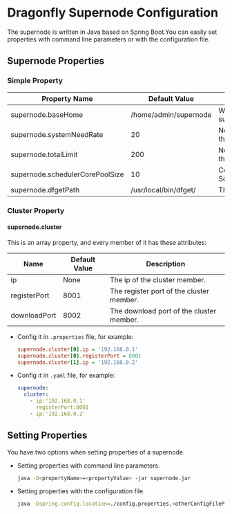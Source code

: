 # Dragonfly Supernode Configuration

The supernode is written in Java based on Spring Boot.You can easily set properties with command line parameters or with the configuration file.

## Supernode Properties

### Simple Property

Property Name | Default Value | Description
---|---|---
supernode.baseHome | /home/admin/supernode | Working directory of the supernode
supernode.systemNeedRate | 20 | Network rate reserved for the system (Unit:MB/s)
supernode.totalLimit | 200 | Network rate reserved for the supernode (Unit:MB/s)
supernode.schedulerCorePoolSize | 10 | Core pool size of ScheduledExecutorService
supernode.dfgetPath | /usr/local/bin/dfget/ | The `dfget` path

### Cluster Property

#### supernode.cluster

This is an array property, and every member of it has these attributes:

Name | Default Value | Description
---- | ------------- | -----------
ip   | None          | The ip of the cluster member.
registerPort | 8001  | The register port of the cluster member.
downloadPort | 8002  | The download port of the cluster member.

- Config it in `.properties` file, for example:

    ```ini
    supernode.cluster[0].ip = '192.168.0.1'
    supernode.cluster[0].registerPort = 8001
    supernode.cluster[1].ip = '192.168.0.2'
    ```

- Config it in `.yaml` file, for example:

    ```yaml
    supernode:
      cluster:
        - ip:'192.168.0.1'
          registerPort:8001
        - ip:'192.168.0.2'
    ```

## Setting Properties

You have two options when setting properties of a supernode.

- Setting properties with command line parameters.

    ```bash
    java -D<propertyName>=<propertyValue> -jar supernode.jar
    ```

- Setting properties with the configuration file.

    ```bash
    java -Dspring.config.location=./config.properties,<otherConfigFilePath> -jar supernode.jar
    ```
